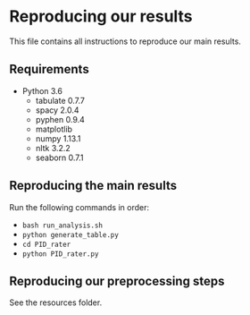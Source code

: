 # Reproducing our results

This file contains all instructions to reproduce our main results.

## Requirements

* Python 3.6
    - tabulate 0.7.7
    - spacy 2.0.4
    - pyphen 0.9.4
    - matplotlib
    - numpy 1.13.1
    - nltk 3.2.2
    - seaborn 0.7.1

## Reproducing the main results

Run the following commands in order:

* `bash run_analysis.sh`
* `python generate_table.py`
* `cd PID_rater`
* `python PID_rater.py`

## Reproducing our preprocessing steps

See the resources folder.
